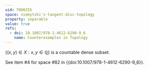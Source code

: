 ```yaml
---
uid: T000255
space: niemytzki's-tangent-disc-topology
property: separable
value: true
refs:
  - doi: 10.1007/978-1-4612-6290-9_6
    name: Counterexamples in Topology
---
```

$\{ (x,y) \in X : x,y \in \mathbb{Q} \}$ is a countable dense subset.

See item #4 for space #82 in {{doi:10.1007/978-1-4612-6290-9_6}}.

